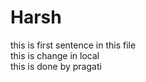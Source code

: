 # Harsh
this is first sentence in this file<br>
this is change in local<br>
this is done by pragati
